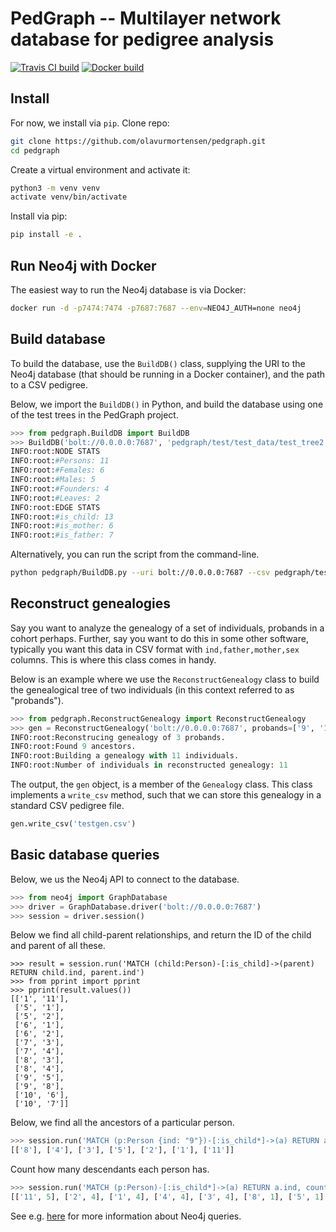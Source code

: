 # PedGraph -- Multilayer network database for pedigree analysis

[![Travis CI build](https://api.travis-ci.org/olavurmortensen/pedgraph.svg?branch=master&status=passed)](https://api.travis-ci.org/olavurmortensen/pedgraph) [![Docker build](https://img.shields.io/badge/Docker%20build-Available-informational)](https://hub.docker.com/repository/docker/olavurmortensen/pedgraph)

## Install

For now, we install via `pip`. Clone repo:

```bash
git clone https://github.com/olavurmortensen/pedgraph.git
cd pedgraph
```

Create a virtual environment and activate it:

```bash
python3 -m venv venv
activate venv/bin/activate
```

Install via pip:

```bash
pip install -e .
```

## Run Neo4j with Docker

The easiest way to run the Neo4j database is via Docker:

```bash
docker run -d -p7474:7474 -p7687:7687 --env=NEO4J_AUTH=none neo4j
```

## Build database

To build the database, use the `BuildDB()` class, supplying the URI to the Neo4j database (that should be running in a Docker container), and the path to a CSV pedigree.

Below, we import the `BuildDB()` in Python, and build the database using one of the test trees in the PedGraph project.

```python
>>> from pedgraph.BuildDB import BuildDB
>>> BuildDB('bolt://0.0.0.0:7687', 'pedgraph/test/test_data/test_tree2.csv')
INFO:root:NODE STATS
INFO:root:#Persons: 11
INFO:root:#Females: 6
INFO:root:#Males: 5
INFO:root:#Founders: 4
INFO:root:#Leaves: 2
INFO:root:EDGE STATS
INFO:root:#is_child: 13
INFO:root:#is_mother: 6
INFO:root:#is_father: 7
```

Alternatively, you can run the script from the command-line.

```bash
python pedgraph/BuildDB.py --uri bolt://0.0.0.0:7687 --csv pedgraph/test/test_data/test_tree2.csv
```

## Reconstruct genealogies

Say you want to analyze the genealogy of a set of individuals, probands in a cohort perhaps. Further, say you want to do this in some other software, typically you want this data in CSV format with `ind,father,mother,sex` columns. This is where this class comes in handy.

Below is an example where we use the `ReconstructGenealogy` class to build the genealogical tree of two individuals (in this context referred to as "probands").

```python
>>> from pedgraph.ReconstructGenealogy import ReconstructGenealogy
>>> gen = ReconstructGenealogy('bolt://0.0.0.0:7687', probands=['9', '10'])
INFO:root:Reconstrucing genealogy of 3 probands.
INFO:root:Found 9 ancestors.
INFO:root:Building a genealogy with 11 individuals.
INFO:root:Number of individuals in reconstructed genealogy: 11
```

The output, the `gen` object, is a member of the `Genealogy` class. This class implements a `write_csv` method, such that we can store this genealogy in a standard CSV pedigree file.

```python
gen.write_csv('testgen.csv')
```

## Basic database queries

Below, we us the Neo4j API to connect to the database.

```python
>>> from neo4j import GraphDatabase
>>> driver = GraphDatabase.driver('bolt://0.0.0.0:7687')
>>> session = driver.session()
```

Below we find all child-parent relationships, and return the ID of the child and parent of all these.

```
>>> result = session.run('MATCH (child:Person)-[:is_child]->(parent) RETURN child.ind, parent.ind')
>>> from pprint import pprint
>>> pprint(result.values())
[['1', '11'],
 ['5', '1'],
 ['5', '2'],
 ['6', '1'],
 ['6', '2'],
 ['7', '3'],
 ['7', '4'],
 ['8', '3'],
 ['8', '4'],
 ['9', '5'],
 ['9', '8'],
 ['10', '6'],
 ['10', '7']]
```

Below, we find all the ancestors of a particular person.

```python
>>> session.run('MATCH (p:Person {ind: "9"})-[:is_child*]->(a) RETURN a.ind').values()
[['8'], ['4'], ['3'], ['5'], ['2'], ['1'], ['11']]
```

Count how many descendants each person has.

```python
>>> session.run('MATCH (p:Person)-[:is_child*]->(a) RETURN a.ind, count(*)').values()
[['11', 5], ['2', 4], ['1', 4], ['4', 4], ['3', 4], ['8', 1], ['5', 1], ['7', 1], ['6', 1]]
```

See e.g. [here](https://neo4j.com/developer/cypher/) for more information about Neo4j queries.
